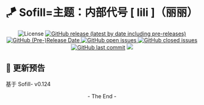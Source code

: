 # 🪁 Sofill=主题：内部代号 [ lili ]（丽丽）

<p align="center">
    <img src="https://img.shields.io/pypi/l/color-theme-analyse.svg" alt="License">
    <a href="https://github.com/Hi-Windom/lili/releases">
    <img alt="GitHub release (latest by date including pre-releases)" src="https://img.shields.io/github/v/release/Hi-Windom/lili?include_prereleases">
    <img alt="GitHub (Pre-)Release Date" src="https://img.shields.io/github/release-date-pre/Hi-Windom/lili">
    </a><a href="https://github.com/Hi-Windom/lili/issues?q=is%3Aopen+is%3Aissue">
    <img alt="GitHub open issues" src="https://img.shields.io/github/issues-raw/Hi-Windom/lili"/>
    </a><a href="https://github.com/Hi-Windom/lili/issues?q=is%3Aissue+is%3Aclosed">
    <img alt="GitHub closed issues" src="https://img.shields.io/github/issues-closed-raw/Hi-Windom/lili">
    </a><a href="https://github.com/Hi-Windom/lili/commits/main">
    <img alt="GitHub last commit" src="https://img.shields.io/github/last-commit/Hi-Windom/lili"></a>
    <a href="tencent://AddContact/?fromId=45&fromSubId=1&subcmd=all&uin=694357845&website=www.oicqzone.com"><img src="https://img.shields.io/badge/QQ-694357845-orange"></a>
</p>

## 🔭 更新预告

基于 Sofill- v0.124

<p style="text-align:center">- The End -</p>
